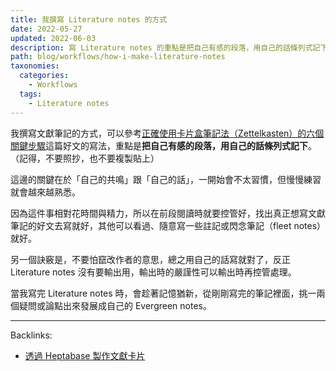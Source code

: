 ```yaml
---
title: 我撰寫 Literature notes 的方式
date: 2022-05-27
updated: 2022-06-03
description: 寫 Literature notes 的重點是把自己有感的段落，用自己的話條列式記下
path: blog/workflows/how-i-make-literature-notes
taxonomies:
  categories: 
    - Workflows
  tags: 
    - Literature notes
---
```


我撰寫文獻筆記的方式，可以參考[正確使用卡片盒筆記法（Zettelkasten）的六個關鍵步驟](https://readingoutpost.com/zettelkasten-6-steps)這篇好文的寫法，重點是**把自己有感的段落，用自己的話條列式記下**。（記得，不要照抄，也不要複製貼上）

這邊的關鍵在於「自己的共鳴」跟「自己的話」，一開始會不太習慣，但慢慢練習就會越來越熟悉。

因為這件事相對花時間與精力，所以在前段閱讀時就要控管好，找出真正想寫文獻筆記的好文去寫就好，其他可以看過、隨意寫一些註記或閃念筆記（fleet notes）就好。

另一個訣竅是，不要怕竄改作者的意思，總之用自己的話寫就對了，反正 Literature notes 沒有要輸出用，輸出時的嚴謹性可以輸出時再控管處理。

當我寫完 Literature notes 時，會趁著記憶猶新，從剛剛寫完的筆記裡面，挑一兩個疑問或論點出來發展成自己的 Evergreen notes。

---
Backlinks:
- [透過 Heptabase 製作文獻卡片](/blog/workflows/create-literature-cards-through-Heptabase)